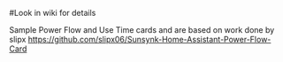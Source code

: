 #Look in wiki for details 

Sample Power Flow and Use Time cards and are based on work done by slipx
https://github.com/slipx06/Sunsynk-Home-Assistant-Power-Flow-Card
